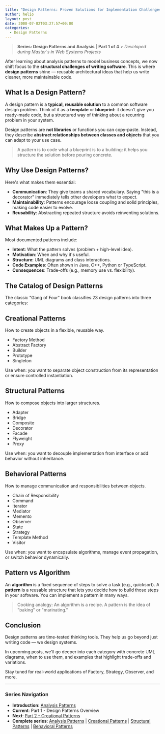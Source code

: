 ```yaml
---
title: "Design Patterns: Proven Solutions for Implementation Challenges"
author: helio
layout: post
date: 2008-07-02T03:27:57+00:00
categories:
  - Design Patterns
---
```


> **Series: Design Patterns and Analysis** | **Part 1 of 4** > _Developed during Master's in Web Systems Projects_

After learning about analysis patterns to model business concepts, we now shift focus to the **structural challenges of writing software**. This is where **design patterns** shine — reusable architectural ideas that help us write cleaner, more maintainable code.

## What Is a Design Pattern?

A design pattern is a **typical, reusable solution** to a common software design problem. Think of it as a **template** or **blueprint**: it doesn't give you ready-made code, but a structured way of thinking about a recurring problem in your system.

Design patterns are **not libraries** or functions you can copy-paste. Instead, they describe **abstract relationships between classes and objects** that you can adapt to your use case.

> A pattern is to code what a blueprint is to a building: it helps you structure the solution before pouring concrete.

## Why Use Design Patterns?

Here's what makes them essential:

- **Communication**: They give teams a shared vocabulary. Saying "this is a decorator" immediately tells other developers what to expect.
- **Maintainability**: Patterns encourage loose coupling and solid principles, making code easier to evolve.
- **Reusability**: Abstracting repeated structure avoids reinventing solutions.

## What Makes Up a Pattern?

Most documented patterns include:

- **Intent**: What the pattern solves (problem + high-level idea).
- **Motivation**: When and why it's useful.
- **Structure**: UML diagrams and class interactions.
- **Code Examples**: Often shown in Java, C++, Python or TypeScript.
- **Consequences**: Trade-offs (e.g., memory use vs. flexibility).

## The Catalog of Design Patterns

The classic "Gang of Four" book classifies 23 design patterns into three categories:

## Creational Patterns

How to create objects in a flexible, reusable way.

- Factory Method
- Abstract Factory
- Builder
- Prototype
- Singleton

Use when: you want to separate object construction from its representation or ensure controlled instantiation.

## Structural Patterns

How to compose objects into larger structures.

- Adapter
- Bridge
- Composite
- Decorator
- Facade
- Flyweight
- Proxy

Use when: you want to decouple implementation from interface or add behavior without inheritance.

## Behavioral Patterns

How to manage communication and responsibilities between objects.

- Chain of Responsibility
- Command
- Iterator
- Mediator
- Memento
- Observer
- State
- Strategy
- Template Method
- Visitor

Use when: you want to encapsulate algorithms, manage event propagation, or switch behavior dynamically.

## Pattern vs Algorithm

An **algorithm** is a fixed sequence of steps to solve a task (e.g., quicksort).
A **pattern** is a reusable structure that lets you decide how to build those steps in your software. You can implement a pattern in many ways.

> Cooking analogy: An algorithm is a recipe. A pattern is the idea of "baking" or "marinating."

## Conclusion

Design patterns are time-tested thinking tools. They help us go beyond just writing code — we design systems.

In upcoming posts, we'll go deeper into each category with concrete UML diagrams, when to use them, and examples that highlight trade-offs and variations.

Stay tuned for real-world applications of Factory, Strategy, Observer, and more.

---

### **Series Navigation**

- **Introduction**: [Analysis Patterns](../2008-07-01-padroes-de-analise/)
- **Current**: Part 1 - Design Patterns Overview
- **Next**: [Part 2 - Creational Patterns](../2008-07-04-padroes-de-criacao/)
- **Complete series**: [Analysis Patterns](../2008-07-01-padroes-de-analise/) | [Creational Patterns](../2008-07-04-padroes-de-criacao/) | [Structural Patterns](../2008-07-06-padroes-estruturais/) | [Behavioral Patterns](../2008-07-08-padroes-comportamentais/)

